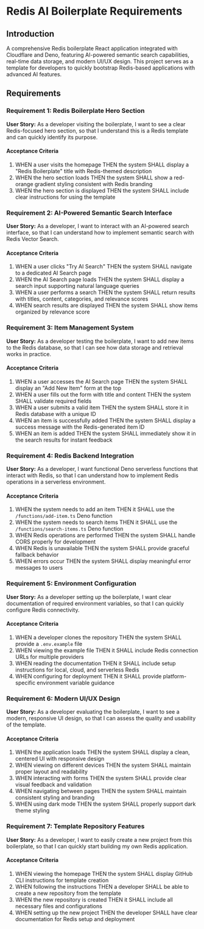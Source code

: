 # Redis AI Boilerplate Requirements

## Introduction
A comprehensive Redis boilerplate React application integrated with Cloudflare and Deno, featuring AI-powered semantic search capabilities, real-time data storage, and modern UI/UX design. This project serves as a template for developers to quickly bootstrap Redis-based applications with advanced AI features.

## Requirements

### Requirement 1: Redis Boilerplate Hero Section
**User Story:** As a developer visiting the boilerplate, I want to see a clear Redis-focused hero section, so that I understand this is a Redis template and can quickly identify its purpose.

#### Acceptance Criteria
1. WHEN a user visits the homepage THEN the system SHALL display a "Redis Boilerplate" title with Redis-themed description
2. WHEN the hero section loads THEN the system SHALL show a red-orange gradient styling consistent with Redis branding
3. WHEN the hero section is displayed THEN the system SHALL include clear instructions for using the template

### Requirement 2: AI-Powered Semantic Search Interface
**User Story:** As a developer, I want to interact with an AI-powered search interface, so that I can understand how to implement semantic search with Redis Vector Search.

#### Acceptance Criteria
1. WHEN a user clicks "Try AI Search" THEN the system SHALL navigate to a dedicated AI Search page
2. WHEN the AI Search page loads THEN the system SHALL display a search input supporting natural language queries
3. WHEN a user performs a search THEN the system SHALL return results with titles, content, categories, and relevance scores
4. WHEN search results are displayed THEN the system SHALL show items organized by relevance score

### Requirement 3: Item Management System
**User Story:** As a developer testing the boilerplate, I want to add new items to the Redis database, so that I can see how data storage and retrieval works in practice.

#### Acceptance Criteria
1. WHEN a user accesses the AI Search page THEN the system SHALL display an "Add New Item" form at the top
2. WHEN a user fills out the form with title and content THEN the system SHALL validate required fields
3. WHEN a user submits a valid item THEN the system SHALL store it in Redis database with a unique ID
4. WHEN an item is successfully added THEN the system SHALL display a success message with the Redis-generated item ID
5. WHEN an item is added THEN the system SHALL immediately show it in the search results for instant feedback

### Requirement 4: Redis Backend Integration
**User Story:** As a developer, I want functional Deno serverless functions that interact with Redis, so that I can understand how to implement Redis operations in a serverless environment.

#### Acceptance Criteria
1. WHEN the system needs to add an item THEN it SHALL use the `/functions/add-item.ts` Deno function
2. WHEN the system needs to search items THEN it SHALL use the `/functions/search-items.ts` Deno function
3. WHEN Redis operations are performed THEN the system SHALL handle CORS properly for development
4. WHEN Redis is unavailable THEN the system SHALL provide graceful fallback behavior
5. WHEN errors occur THEN the system SHALL display meaningful error messages to users

### Requirement 5: Environment Configuration
**User Story:** As a developer setting up the boilerplate, I want clear documentation of required environment variables, so that I can quickly configure Redis connectivity.

#### Acceptance Criteria
1. WHEN a developer clones the repository THEN the system SHALL provide a `.env.example` file
2. WHEN viewing the example file THEN it SHALL include Redis connection URLs for multiple providers
3. WHEN reading the documentation THEN it SHALL include setup instructions for local, cloud, and serverless Redis
4. WHEN configuring for deployment THEN it SHALL provide platform-specific environment variable guidance

### Requirement 6: Modern UI/UX Design
**User Story:** As a developer evaluating the boilerplate, I want to see a modern, responsive UI design, so that I can assess the quality and usability of the template.

#### Acceptance Criteria
1. WHEN the application loads THEN the system SHALL display a clean, centered UI with responsive design
2. WHEN viewing on different devices THEN the system SHALL maintain proper layout and readability
3. WHEN interacting with forms THEN the system SHALL provide clear visual feedback and validation
4. WHEN navigating between pages THEN the system SHALL maintain consistent styling and branding
5. WHEN using dark mode THEN the system SHALL properly support dark theme styling

### Requirement 7: Template Repository Features
**User Story:** As a developer, I want to easily create a new project from this boilerplate, so that I can quickly start building my own Redis application.

#### Acceptance Criteria
1. WHEN viewing the homepage THEN the system SHALL display GitHub CLI instructions for template creation
2. WHEN following the instructions THEN a developer SHALL be able to create a new repository from the template
3. WHEN the new repository is created THEN it SHALL include all necessary files and configurations
4. WHEN setting up the new project THEN the developer SHALL have clear documentation for Redis setup and deployment
